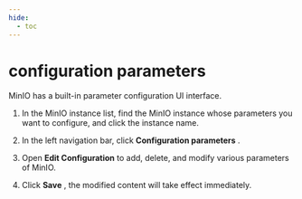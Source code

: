 ```yaml
---
hide:
  - toc
---
```


# configuration parameters

MinIO has a built-in parameter configuration UI interface.

1. In the MinIO instance list, find the MinIO instance whose parameters you want to configure, and click the instance name.

    <!--screenshot-->

2. In the left navigation bar, click __Configuration parameters__ .

    <!--screenshot-->

3. Open __Edit Configuration__ to add, delete, and modify various parameters of MinIO.

    <!--screenshot-->

4. Click __Save__ , the modified content will take effect immediately.